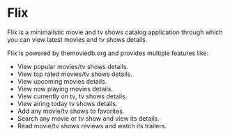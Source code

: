 # Flix

Flix is a minimalistic movie and tv shows catalog application through which you can view latest movies and tv shows details.

Flix is powered by themoviedb.org and provides multiple features like:
* View popular movies/tv shows details.
* View top rated movies/tv shows details.
* View upcoming movies details.
* View now playing movies details.
* View currently on tv, tv shows details.
* View airing today tv shows details.
* Add any movie/tv shows to favorites.
* Search any movie or tv show and view its details.
* Read movie/tv shows reviews and watch its trailers.
